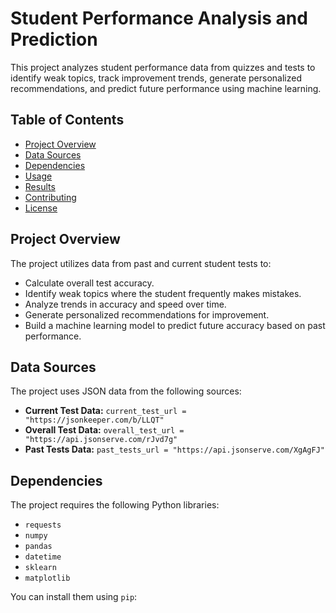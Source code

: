 # Student Performance Analysis and Prediction

This project analyzes student performance data from quizzes and tests to identify weak topics, track improvement trends, generate personalized recommendations, and predict future performance using machine learning.

## Table of Contents

- [Project Overview](#project-overview)
- [Data Sources](#data-sources)
- [Dependencies](#dependencies)
- [Usage](#usage)
- [Results](#results)
- [Contributing](#contributing)
- [License](#license)


## Project Overview

The project utilizes data from past and current student tests to:

- Calculate overall test accuracy.
- Identify weak topics where the student frequently makes mistakes.
- Analyze trends in accuracy and speed over time.
- Generate personalized recommendations for improvement.
- Build a machine learning model to predict future accuracy based on past performance.


## Data Sources

The project uses JSON data from the following sources:

- **Current Test Data:** `current_test_url = "https://jsonkeeper.com/b/LLQT"`
- **Overall Test Data:** `overall_test_url = "https://api.jsonserve.com/rJvd7g"`
- **Past Tests Data:** `past_tests_url = "https://api.jsonserve.com/XgAgFJ"`


## Dependencies

The project requires the following Python libraries:

- `requests`
- `numpy`
- `pandas`
- `datetime`
- `sklearn`
- `matplotlib`


You can install them using `pip`:
